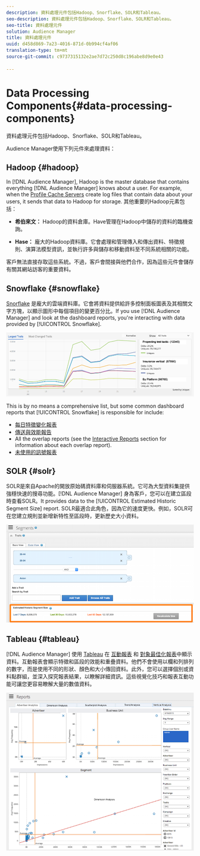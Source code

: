 ```yaml
---
description: 資料處理元件包括Hadoop、Snorflake、SOLR和Tableau。
seo-description: 資料處理元件包括Hadoop、Snorflake、SOLR和Tableau。
seo-title: 資料處理元件
solution: Audience Manager
title: 資料處理元件
uuid: d458d869-7a23-4016-871d-0b994cf4af06
translation-type: tm+mt
source-git-commit: c9737315132e2ae7d72c250d8c196abe8d9e0e43

---
```



# Data Processing Components{#data-processing-components}

資料處理元件包括Hadoop、Snorflake、SOLR和Tableau。

<!-- 

c_comproc.xml

 -->

Audience Manager使用下列元件來處理資料：

## Hadoop {#hadoop}

In [!DNL Audience Manager], Hadoop is the master database that contains everything [!DNL Audience Manager] knows about a user. For example, when the [Profile Cache Servers](../../reference/system-components/components-data-collection.md) create log files that contain data about your users, it sends that data to Hadoop for storage. 其他重要的Hadoop元素包括：

* **希伯來文：** Hadoop的資料倉庫。Have管理在Hadoop中儲存的資料的臨機查詢。

* **Hase：** 龐大的Hadoop資料庫。它會處理和管理傳入和傳出資料、特徵規則、演算法模型資訊，並執行許多與儲存和移動資料至不同系統相關的功能。

客戶無法直接存取這些系統。不過，客戶會間接與他們合作，因為這些元件會儲存有關其網站訪客的重要資料。

## Snowflake {#snowflake}

[Snorflake](https://www.snowflake.net/) 是龐大的雲端資料庫。它會將資料提供給許多控制面板圖表及其相關文字方塊，以顯示圖形中每個項目的變更百分比。If you use [!DNL Audience Manager] and look at the dashboard reports, you're interacting with data provided by [!UICONTROL Snowflake].



![](assets/dashboardreport.png)

This is by no means a comprehensive list, but some common dashboard reports that [!UICONTROL Snowflake] is responsible for include:

* [每日特徵變化報表](/help/using/reporting/audience-optimization-reports/daily-trait-variation-report.md)
* [傳送與效能報告](/help/using/reporting/dynamic-reports/delivery-performance-report.md)
* All the overlap reports (see the [Interactive Reports](/help/using/reporting/dynamic-reports/dynamic-reports.md) section for information about each overlap report).
* [未使用的訊號報表](/help/using/reporting/dynamic-reports/unused-signals.md)

## SOLR {#solr}

SOLR是來自Apache的開放原始碼資料庫和伺服器系統。它可為大型資料集提供強穩快速的搜尋功能。[!DNL Audience Manager] 身為客戶，您可以在建立區段時查看SOLR。It provides data to the [!UICONTROL Estimated Historic Segment Size] report. SOLR最適合此角色，因為它的速度更快。例如，SOLR可在您建立規則並新增新特性至區段時，更新歷史大小資料。



![](assets/audsize.png)

## Tableau {#tableau}

[!DNL Audience Manager] 使用 [Tableau](https://www.tableausoftware.com/) 在 [互動報表](../../reporting/dynamic-reports/dynamic-reports.md#interactive-and-overlap-reports) 和 [對象最佳化報表](../../reporting/audience-optimization-reports/audience-optimization-reports.md)中顯示資料。互動報表會顯示特徵和區段的效能和重疊資料。他們不會使用以欄和列排列的數字，而是使用不同的形狀、顏色和大小傳回資料。此外，您可以選擇個別或資料點群組，並深入探究報表結果，以瞭解詳細資訊。這些視覺化技巧和報表互動功能可讓您更容易瞭解大量的數值資料。



![](assets/advertiser_analytics.png)


